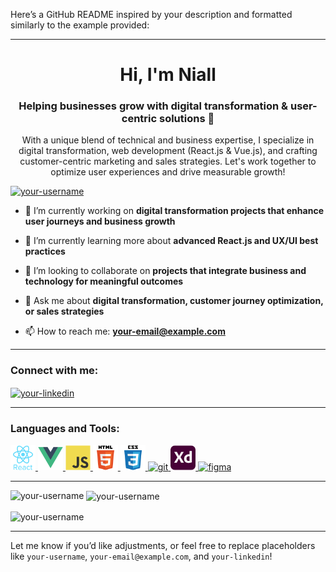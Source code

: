 Here’s a GitHub README inspired by your description and formatted similarly to the example provided:

---

<h1 align="center">Hi, I'm Niall</h1>
<h3 align="center">Helping businesses grow with digital transformation & user-centric solutions 🚀</h3>

<p align="center">
With a unique blend of technical and business expertise, I specialize in digital transformation, web development (React.js & Vue.js), and crafting customer-centric marketing and sales strategies. Let's work together to optimize user experiences and drive measurable growth!
</p>

<p align="left"> <a href="https://github.com/ryo-ma/github-profile-trophy"><img src="https://github-profile-trophy.vercel.app/?username=your-username" alt="your-username" /></a> </p>

- 🔭 I’m currently working on **digital transformation projects that enhance user journeys and business growth**  

- 🌱 I’m currently learning more about **advanced React.js and UX/UI best practices**  

- 👯 I’m looking to collaborate on **projects that integrate business and technology for meaningful outcomes**  

- 💬 Ask me about **digital transformation, customer journey optimization, or sales strategies**  

- 📫 How to reach me: **your-email@example.com**  

---

<h3 align="left">Connect with me:</h3>
<p align="left">
<a href="https://www.linkedin.com/in/niallburdon/" target="blank">
<img align="center" src="https://raw.githubusercontent.com/rahuldkjain/github-profile-readme-generator/master/src/images/icons/Social/linked-in-alt.svg" alt="your-linkedin" height="30" width="40" />
</a>
</p>

---

<h3 align="left">Languages and Tools:</h3>
<p align="left">
<a href="https://reactjs.org/" target="_blank" rel="noreferrer">
<img src="https://raw.githubusercontent.com/devicons/devicon/master/icons/react/react-original-wordmark.svg" alt="react" width="40" height="40"/>
</a>
<a href="https://vuejs.org/" target="_blank" rel="noreferrer">
<img src="https://raw.githubusercontent.com/devicons/devicon/master/icons/vuejs/vuejs-original.svg" alt="vuejs" width="40" height="40"/>
</a>
<a href="https://developer.mozilla.org/en-US/docs/Web/JavaScript" target="_blank" rel="noreferrer">
<img src="https://raw.githubusercontent.com/devicons/devicon/master/icons/javascript/javascript-original.svg" alt="javascript" width="40" height="40"/>
</a>
<a href="https://www.w3.org/html/" target="_blank" rel="noreferrer">
<img src="https://raw.githubusercontent.com/devicons/devicon/master/icons/html5/html5-original-wordmark.svg" alt="html5" width="40" height="40"/>
</a>
<a href="https://www.w3schools.com/css/" target="_blank" rel="noreferrer">
<img src="https://raw.githubusercontent.com/devicons/devicon/master/icons/css3/css3-original-wordmark.svg" alt="css3" width="40" height="40"/>
</a>
<a href="https://git-scm.com/" target="_blank" rel="noreferrer">
<img src="https://www.vectorlogo.zone/logos/git-scm/git-scm-icon.svg" alt="git" width="40" height="40"/>
</a>
<a href="https://www.adobe.com/products/xd.html" target="_blank" rel="noreferrer">
<img src="https://raw.githubusercontent.com/devicons/devicon/master/icons/xd/xd-plain.svg" alt="adobe xd" width="40" height="40"/>
</a>
<a href="https://www.figma.com/" target="_blank" rel="noreferrer">
<img src="https://www.vectorlogo.zone/logos/figma/figma-icon.svg" alt="figma" width="40" height="40"/>
</a>
</p>

---

<p><img align="left" src="https://github-readme-stats.vercel.app/api/top-langs?username=your-username&show_icons=true&locale=en&layout=compact" alt="your-username" /></p>

<p>&nbsp;<img align="center" src="https://github-readme-stats.vercel.app/api?username=your-username&show_icons=true&locale=en" alt="your-username" /></p>

<p><img align="center" src="https://github-readme-streak-stats.herokuapp.com/?user=your-username&" alt="your-username" /></p>

---

Let me know if you’d like adjustments, or feel free to replace placeholders like `your-username`, `your-email@example.com`, and `your-linkedin`!
